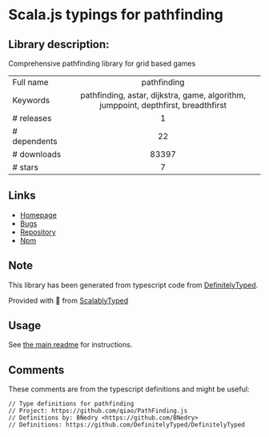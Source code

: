 
# Scala.js typings for pathfinding


## Library description:
Comprehensive pathfinding library for grid based games

|                    |                 |
| ------------------ | :-------------: |
| Full name          | pathfinding |
| Keywords           | pathfinding, astar, dijkstra, game, algorithm, jumppoint, depthfirst, breadthfirst |
| # releases         | 1 |
| # dependents       | 22 |
| # downloads        | 83397 |
| # stars            | 7 |

## Links
- [Homepage](https://github.com/qiao/PathFinding.js)
- [Bugs](https://github.com/qiao/PathFinding.js/issues)
- [Repository](https://github.com/qiao/PathFinding.js)
- [Npm](https://www.npmjs.com/package/pathfinding)
    


## Note
This library has been generated from typescript code from [DefinitelyTyped](https://definitelytyped.org).

Provided with :purple_heart: from [ScalablyTyped](https://github.com/oyvindberg/ScalablyTyped)

## Usage
See [the main readme](../../readme.md) for instructions.

## Comments

These comments are from the typescript definitions and might be useful:
```
// Type definitions for pathfinding
// Project: https://github.com/qiao/PathFinding.js
// Definitions by: BNedry <https://github.com/BNedry>
// Definitions: https://github.com/DefinitelyTyped/DefinitelyTyped

```

